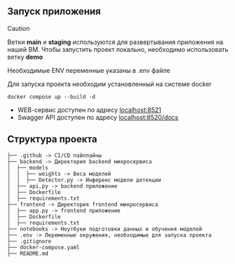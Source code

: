 ## Запуск приложения
> [!CAUTION]
> Ветки **main** и **staging** используются для развертывания приложения на нашей ВМ.
> Чтобы запустить проект локально, необходимо использовать ветку **demo**

Необходимые ENV переменные указаны в .env файле

Для запуска проекта необходим установленный на системе docker
```commandline
docker compose up --build -d
```

- WEB-cервис доступен по адресу <localhost:8521>
- Swagger API доступен по адресу <localhost:8520/docs>

## Структура проекта
```
├── .github -> CI/CD пайплайны  
├── backend -> Директория backend микросервиса
│  ├── models
│  │  ├── weights -> Веса моделей
│  │  ├── Detector.py -> Инференс модели детекции
│  ├── api.py -> backend приложение 
│  ├── Dockerfile
│  ├── requirements.txt 
├── frontend -> Директория frontend микросервиса
│  ├── app.py -> frontend приложение
│  ├── Dockerfile
│  ├── requirements.txt 
├── notebooks -> Ноутбуки подготовки данных и обучения моделей
├── .env -> Переменные окружения, необходимые для запуска проекта
├── .gitignore
├── docker-compose.yaml
├── README.md  
```